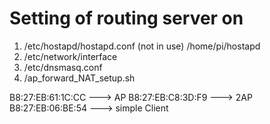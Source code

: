 # Setting of routing server on 



1. /etc/hostapd/hostapd.conf (not in use)
	/home/pi/hostapd
2. /etc/network/interface
3. /etc/dnsmasq.conf
4. /ap_forward_NAT_setup.sh


B8:27:EB:61:1C:CC ---> AP
B8:27:EB:C8:3D:F9 ---> 2AP
B8:27:EB:06:BE:54 ---> simple Client
